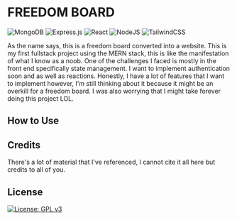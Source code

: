 # FREEDOM BOARD
![MongoDB](https://img.shields.io/badge/MongoDB-%234ea94b.svg?style=for-the-badge&logo=mongodb&logoColor=white)
![Express.js](https://img.shields.io/badge/express.js-%23404d59.svg?style=for-the-badge&logo=express&logoColor=%2361DAFB)
![React](https://img.shields.io/badge/react-%2320232a.svg?style=for-the-badge&logo=react&logoColor=%2361DAFB)
![NodeJS](https://img.shields.io/badge/node.js-6DA55F?style=for-the-badge&logo=node.js&logoColor=white)
![TailwindCSS](https://img.shields.io/badge/tailwindcss-%2338B2AC.svg?style=for-the-badge&logo=tailwind-css&logoColor=white)

As the name says, this is a freedom board converted into a website. This is my first fullstack project using the MERN stack, this is like the manifestation of what I know as a noob. One of the challenges I faced is mostly in the front end specifically state management. I want to implement authentication soon and as well as reactions. Honestly, I have a lot of features that I want to implement however, I'm still thinking about it because it might be an overkill for a freedom board. I was also worrying that I might take forever doing this project LOL.

## How to Use

## Credits
There's a lot of material that I've referenced, I cannot cite it all here but credits to all of you. 

## License
[![License: GPL v3](https://img.shields.io/badge/License-GPLv3-blue.svg)](https://www.gnu.org/licenses/gpl-3.0)

